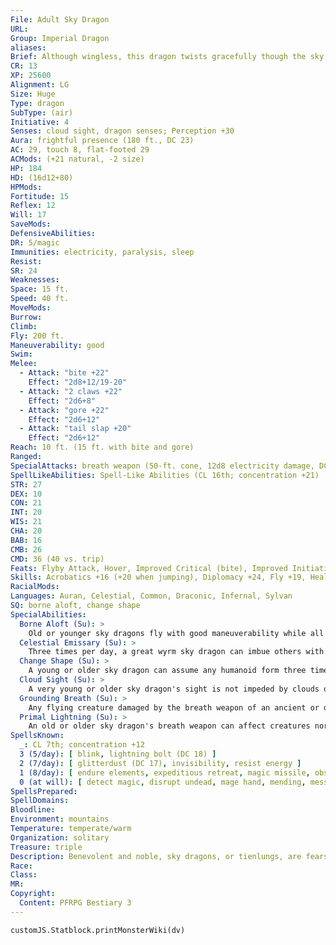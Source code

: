 ```yaml
---
File: Adult Sky Dragon
URL: 
Group: Imperial Dragon
aliases: 
Brief: Although wingless, this dragon twists gracefully though the sky, its scales ref lecting the shifting hues of the heavens.
CR: 13
XP: 25600
Alignment: LG
Size: Huge
Type: dragon
SubType: (air)
Initiative: 4
Senses: cloud sight, dragon senses; Perception +30
Aura: frightful presence (180 ft., DC 23)
AC: 29, touch 8, flat-footed 29
ACMods: (+21 natural, -2 size)
HP: 184
HD: (16d12+80)
HPMods: 
Fortitude: 15
Reflex: 12
Will: 17
SaveMods: 
DefensiveAbilities: 
DR: 5/magic
Immunities: electricity, paralysis, sleep
Resist: 
SR: 24
Weaknesses: 
Space: 15 ft.
Speed: 40 ft.
MoveMods: 
Burrow: 
Climb: 
Fly: 200 ft.
Maneuverability: good
Swim: 
Melee: 
  - Attack: "bite +22"
    Effect: "2d8+12/19-20"
  - Attack: "2 claws +22"
    Effect: "2d6+8"
  - Attack: "gore +22"
    Effect: "2d6+12"
  - Attack: "tail slap +20"
    Effect: "2d6+12"
Reach: 10 ft. (15 ft. with bite and gore)
Ranged: 
SpecialAttacks: breath weapon (50-ft. cone, 12d8 electricity damage, DC 23), crush (DC 23, 2d8+12)
SpellLikeAbilities: Spell-Like Abilities (CL 16th; concentration +21)  At Will-detect evil, feather fall, gust of wind (DC 17)
STR: 27
DEX: 10
CON: 21
INT: 20
WIS: 21
CHA: 20
BAB: 16
CMB: 26
CMD: 36 (40 vs. trip)
Feats: Flyby Attack, Hover, Improved Critical (bite), Improved Initiative, Iron Will, Lightning Reflexes, Multiattack, Skill Focus (Perception)
Skills: Acrobatics +16 (+20 when jumping), Diplomacy +24, Fly +19, Heal +24, Knowledge (arcana, geography, religion) +24, Perception +30, Perform (sing) +21, Sense Motive +24, Spellcraft +24
RacialMods: 
Languages: Auran, Celestial, Common, Draconic, Infernal, Sylvan
SQ: borne aloft, change shape
SpecialAbilities:
  Borne Aloft (Su): >
    Old or younger sky dragons fly with good maneuverability while all older sky dragons have perfect.
  Celestial Emissary (Su): >
    Three times per day, a great wyrm sky dragon can imbue others with the celestial aspect of the oracle spell divine vessel*, but it can only be cast on another willing creature of good alignment.
  Change Shape (Su): >
    A young or older sky dragon can assume any humanoid form three times per day as if using polymorph.
  Cloud Sight (Su): >
    A very young or older sky dragon's sight is not impeded by clouds or fog, or by spells that create areas of fog.
  Grounding Breath (Su): >
    Any flying creature damaged by the breath weapon of an ancient or older sky dragon must make a Fortitude save with the same DC as the sky dragon's breath weapon or lose the ability to fly for 1d4 rounds.
  Primal Lightning (Su): >
    An old or older sky dragon's breath weapon can affect creatures normally immune or resistant to electricity damage. A creature immune to electricity damage still takes half damage from the breath weapon (no damage with a successful saving throw). Resistant creatures' electricity resistance is treated as 10 less than normal.
SpellsKnown:
  _: CL 7th; concentration +12
  3 (5/day): [ blink, lightning bolt (DC 18) ]
  2 (7/day): [ glitterdust (DC 17), invisibility, resist energy ]
  1 (8/day): [ endure elements, expeditious retreat, magic missile, obscuring mist, shocking grasp ]
  0 (at will): [ detect magic, disrupt undead, mage hand, mending, message, ray of frost, read magic ]
SpellsPrepared: 
SpellDomains: 
Bloodline: 
Environment: mountains
Temperature: temperate/warm
Organization: solitary
Treasure: triple
Description: Benevolent and noble, sky dragons, or tienlungs, are fearsome champions of good and protectors of those in need. They are often sought out for their wise council, which they grant only to the deserving and true.
Race: 
Class: 
MR: 
Copyright:
  Content: PFRPG Bestiary 3
---
```

```dataviewjs
customJS.Statblock.printMonsterWiki(dv)
```

